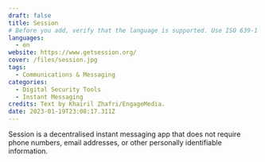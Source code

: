 ```yaml
---
draft: false
title: Session
# Before you add, verify that the language is supported. Use ISO 639-1 code only without country code. ms instead of ms_MY. If the source language is English, do not add to the list.
languages:
  - en
website: https://www.getsession.org/
cover: /files/session.jpg
tags:
  - Communications & Messaging
categories: 
  - Digital Security Tools
  - Instant Messaging
credits: Text by Khairil Zhafri/EngageMedia.
date: 2023-01-19T23:08:17.311Z
---
```

Session is a decentralised instant messaging app that does not require phone numbers, email addresses, or other personally identifiable information.
